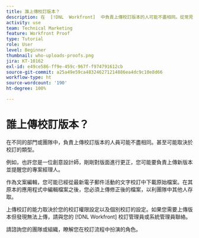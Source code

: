 ```yaml
---
title: 誰上傳校訂版本？
description: 在  [!DNL  Workfront]  中負責上傳校訂版本的人可能不盡相同。從常見的使用案例中學習，找出貴組織的理想設定。
activity: use
team: Technical Marketing
feature: Workfront Proof
type: Tutorial
role: User
level: Beginner
thumbnail: who-uploads-proofs.png
jira: KT-10162
exl-id: e49ce586-ff9e-459c-967f-f974791612cb
source-git-commit: a25a49e59ca483246271214886ea4dc9c10e8d66
workflow-type: ht
source-wordcount: '190'
ht-degree: 100%

---
```


# 誰上傳校訂版本？

在不同的部門或團隊中，負責上傳校訂版本的人員可能不盡相同。甚至可能取決於校訂的類型。

例如，也許您是一位創意設計師，剛剛對版面進行更正，您可能要負責上傳新版本並提醒您的專案經理人。

作為文案編輯，您可能已經從最新電子郵件活動的文字校訂中下載原始檔案。在其原本的應用程式中編輯檔案之後，您必須上傳修正後的檔案，以利團隊中其他人存取。

上傳校訂的能力取決於您的校訂權限設定以及個別校訂的設定。如果您需要上傳版本但發現無法上傳，請與您的 [!DNL Workfront] 校訂管理員或系統管理員聯絡。

請諮詢您的團隊或組織，瞭解您在校訂流程中扮演的角色。
